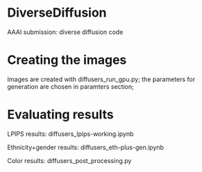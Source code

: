 # DiverseDiffusion
AAAI submission: diverse diffusion code 


# Creating the images
Images are created with diffusers_run_gpu.py; the parameters for generation are chosen in paramters section;

# Evaluating results
LPIPS results: diffusers_lpips-working.ipynb

Ethnicity+gender results: diffusers_eth-plus-gen.ipynb

Color results: diffusers_post_processing.py
